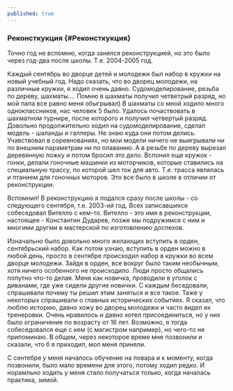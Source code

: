 ```yaml
---
published: true
---
```


### Реконсткукция {#Реконсткукция}

Точно год не вспомню, когда занялся реконструкцией, но это было через год-два после школы. Т.е. 2004-2005 год.

Каждый сентябрь во дворце детей и молодежи был набор в кружки на новый учебный год.
Надо сказать, что во дворец молодежи, на различные кружки, я ходил очень давно. Судомоделирование, резьба по дереву, шахматы....
Помню в шахматы получил четветрый разряд, но мой папа все равно меня обыгрывал) В шахматы со мной ходило много одноклассников, нас человек 5 было. Удалось почаствовать в шахматном турнире, после которого и получил четвертый разряд.
Довольно продолжительно ходил на судомоделирование, сделал модель - шаланды и галлеры. Не знаю куда они потом делись. Учавствовал в соревнованиях, но мои модели ничего не выигрывали ни по внешним параметрам ни по плаванию.
А в резьбе по дереву вырезал деревянную ложку и потом бросил это дело.
Вспонил еще кружок - гонки, делали гоночные машинки из моторчиков, которые ставились на специальную трассу, по которой шел ток для авто. Т.е. трасса являлась и птанием для гоночных моторов.
Это все было в школе в отличии от реконструкции.

Вспомнил! В реконструкцию я подался сразу после школы - со следующего сентября, т.е. 2003-ий год. Всех записавшихся собеседовал Вителло с кем-то. Вителло - это имя в реконструкции, настоящее - Константин Дударев, позже мы подружимся с ним и многими другми в мастерской по изготовлению доспехов.

Изначально было довольно много желающих вступить в орден, сентябрьский набор. Как потом узнаю, вступить в орден можно в любой день, просто в сентябре происходил набор в кружки во всем дворце молодежи.
Зайдя в орден, все вокруг было таким необычным, хотя ничего особенного не происходило. Люди просто общались попутно что-то делая.
Меня как новичка, проводили в уголок с диванами, где уже сидели другие новички. С каждым беседовали, спрашивали почему ты решил этим заняться и все такое. Таже у некоторых спрашивали о главных исторических событиях.
Я сказал, что люблю историю, давно хожу во дворец молодежи и часто видел их тренеровки. Очень нравилось и давно хотел присоединиться, но у них было ограничение по возрасту от 16 лет. Возможно, я тогда собеседовался еще с кем (с магистром например), но чего-то не припоминаю.
В общем, через некоторое време мне позвонили и сказали, что б я приходил, мол меня приняли.

С сентебря у меня началось обучение на повара и к моменту, когда позвонили, было мало времени для этого, потому ходил редко. И норамльно ходить у меня стало получаться только, когда началась практика, зимой.
